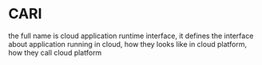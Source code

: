 # CARI
the full name is cloud application runtime interface, it defines the interface about application running in cloud, how they looks like in cloud platform, how they call cloud platform 
